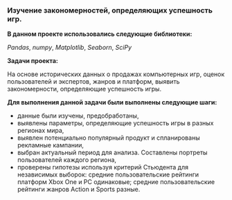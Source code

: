 ### Изучение закономерностей, определяющих успешность игр.

**В данном проекте использовались следующие библиотеки:**

*Pandas*,
*numpy*,
*Matplotlib*,
*Seaborn*,
*SciPy*

**Задачи проекта:**

На основе исторических данных о продажах компьютерных игр, оценок пользователей и экспертов, жанров и платформ, выявить закономерности, определяющие успешность игры.

**Для выполнения данной задачи были выполнены следующие шаги:**

- данные были изучены, предобработаны,
- выявлены параметры, определяющие успешность игры в разных регионах мира,
- выявлен потенциально популярный продукт и спланированы рекламные кампании,
- выбран актуальный период для анализа. Составлены портреты пользователей каждого региона,
- проверены гипотезы используя критерий Стьюдента для независимых выборок: 
	средние пользовательские рейтинги платформ Xbox One и PC одинаковые;
	средние пользовательские рейтинги жанров Action и Sports разные.


